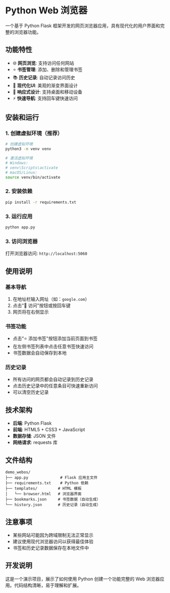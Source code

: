 # Python Web 浏览器

一个基于 Python Flask 框架开发的网页浏览器应用，具有现代化的用户界面和完整的浏览器功能。

## 功能特性

- 🌐 **网页浏览**: 支持访问任何网站
- ⭐ **书签管理**: 添加、删除和管理书签
- 📚 **历史记录**: 自动记录访问历史
- 🎨 **现代化UI**: 美观的渐变界面设计
- 📱 **响应式设计**: 支持桌面和移动设备
- ⚡ **快速导航**: 支持回车键快速访问

## 安装和运行

### 1. 创建虚拟环境（推荐）
```bash
# 创建虚拟环境
python3 -m venv venv

# 激活虚拟环境
# Windows:
# venv\Scripts\activate
# macOS/Linux:
source venv/bin/activate
```

### 2. 安装依赖
```bash
pip install -r requirements.txt
```

### 3. 运行应用
```bash
python app.py
```

### 3. 访问浏览器
打开浏览器访问: `http://localhost:5060`

## 使用说明

### 基本导航
1. 在地址栏输入网址（如：`google.com`）
2. 点击"🚀 访问"按钮或按回车键
3. 网页将在右侧显示

### 书签功能
- 点击"⭐ 添加书签"按钮添加当前页面到书签
- 在左侧书签列表中点击任意书签快速访问
- 书签数据会自动保存到本地

### 历史记录
- 所有访问的网页都会自动记录到历史记录
- 点击历史记录中的任意条目可快速重新访问
- 可以清空历史记录

## 技术架构

- **后端**: Python Flask
- **前端**: HTML5 + CSS3 + JavaScript
- **数据存储**: JSON 文件
- **网络请求**: requests 库

## 文件结构

```
demo_webos/
├── app.py              # Flask 应用主文件
├── requirements.txt    # Python 依赖
├── templates/         # HTML 模板
│   └── browser.html   # 浏览器界面
├── bookmarks.json     # 书签数据（自动生成）
└── history.json       # 历史记录（自动生成）
```

## 注意事项

- 某些网站可能因为跨域限制无法正常显示
- 建议使用现代浏览器访问以获得最佳体验
- 书签和历史记录数据保存在本地文件中

## 开发说明

这是一个演示项目，展示了如何使用 Python 创建一个功能完整的 Web 浏览器应用。代码结构清晰，易于理解和扩展。
